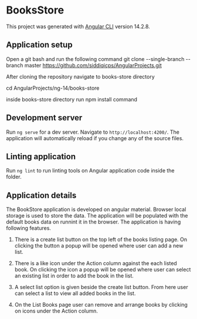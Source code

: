 # BooksStore

This project was generated with [Angular CLI](https://github.com/angular/angular-cli) version 14.2.8.

## Application setup

Open a git bash and run the following command
git clone --single-branch --branch master https://github.com/siddiqicps/AngularProjects.git

After cloning the repository navigate to books-store directory

cd AngularProjects/ng-14/books-store

inside books-store directory run npm install command

## Development server

Run `ng serve` for a dev server. Navigate to `http://localhost:4200/`. The application will automatically reload if you change any of the source files.

## Linting application

Run `ng lint` to run linting tools on Angular application code inside the folder.

## Application details

The BookStore application is developed on angular material. Browser local storage is used to store the data. The application will be populated with the default books data on runnint it in the browser.
The application is having following features. 

1) There is a create list button on the top left of the books listing page. On clicking the button a popup will be opened where user can add a new list.

2) There is a like icon under the Action column against the each listed book. On clicking the icon a popup will be opened where user can select an existing list in order to add the book in the list.

3) A select list option is given beside the create list button. From here user can select a list to view all added books in the list.

4) On the List Books page user can remove and arrange books by clicking on icons under the Action column.  


